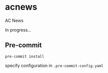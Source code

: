 # acnews

AC News

In progress...

## Pre-commit

`pre-commit install`

specify configuration in `.pre-commit-config.yaml`
